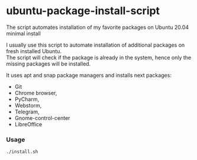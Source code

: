 # ubuntu-package-install-script
The script automates installation of my favorite packages on Ubuntu 20.04 minimal install

I usually use this script to automate installation of additional packages on fresh installed Ubuntu.  
The script will check if the package is already in the system, hence only the missing packages will be installed.

It uses apt and snap package managers and installs next packages:
* Git
* Chrome browser,
* PyCharm,
* Webstorm,
* Telegram,
* Gnome-control-center
* LibreOffice

### Usage
```bash
./install.sh
```

